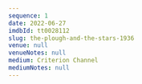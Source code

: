 ```yaml
---
sequence: 1
date: 2022-06-27
imdbId: tt0028112
slug: the-plough-and-the-stars-1936
venue: null
venueNotes: null
medium: Criterion Channel
mediumNotes: null
---
```


